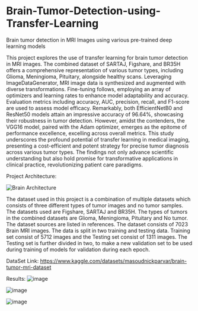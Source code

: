 # Brain-Tumor-Detection-using-Transfer-Learning
Brain tumor detection in MRI Images using various pre-trained deep learning models

This project explores the use of transfer learning for brain tumor detection in MRI images. The combined dataset of SARTAJ, Figshare, and BR35H offers a comprehensive representation of various tumor types, including Glioma, Meningioma, Pituitary, alongside healthy scans. Leveraging ImageDataGenerator, MRI image data is synthesized and augmented with diverse transformations. Fine-tuning follows, employing an array of optimizers and learning rates to enhance model adaptability and accuracy. Evaluation metrics including accuracy, AUC, precision, recall, and F1-score are used to assess model efficacy. Remarkably, both EfficientNetB0 and ResNet50 models attain an impressive accuracy of 96.64%, showcasing their robustness in tumor detection. However, amidst the contenders, the VGG16 model, paired with the Adam optimizer, emerges as the epitome of performance excellence, excelling across overall metrics. This study underscores the profound potential of transfer learning in medical imaging, presenting a cost-efficient and potent strategy for precise tumor diagnosis across various tumor types. The findings not only advance scientific understanding but also hold promise for transformative applications in clinical practice, revolutionizing patient care paradigms.

Project Architecture:

![Brain Architecture](https://github.com/mbk022/Brain-Tumor-Detection-using-Transfer-Learning/assets/72291169/59cc4962-97b8-4353-b810-79fcdc303b32)

The dataset used in this project is a combination of multiple datasets which consists of three different types of tumor images and no tumor samples. The datasets used are Figshare, SARTAJ and BR35H. The types of tumors in the combined datasets are Glioma, Meningioma, Pituitary and No tumor. The dataset sources are listed in references. The dataset consists of 7023 Brain MRI images. The data is split in two training and testing data. Training set consist of 5712 images and the Testing set consist of 1311 images. The Testing set is further divided in two, to make a new validation set to be used during training of models for validation during each epoch.

DataSet Link:
https://www.kaggle.com/datasets/masoudnickparvar/brain-tumor-mri-dataset

Results:
![image](https://github.com/mbk022/Brain-Tumor-Detection-using-Transfer-Learning/assets/72291169/88954385-aaf2-45d3-b64c-466a23ccf377)

![image](https://github.com/mbk022/Brain-Tumor-Detection-using-Transfer-Learning/assets/72291169/dab72ba1-0ff7-4950-8eaf-abbdccfa57d9)

![image](https://github.com/mbk022/Brain-Tumor-Detection-using-Transfer-Learning/assets/72291169/c96a2193-8d5d-4b04-860e-d6e6b4ad22de)

